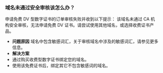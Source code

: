 ### 域名未通过安全审核该怎么办？

申请免费 DV 型数字证书的订单审核失败并收到以下提示：
该域名未通过 CA 机构安全审核，无法申请免费 DV 证书。请尝试使用其他域名，或选择收费证书产品。
- **问题原因**
域名中包含敏感词汇，关于审核域名中涉及的敏感词汇，请参见更多信息。
- **解决方案**
 - 通过购买收费型数字证书绑定您的域名。
 - 使用该免费证书后，绑定其它不包含敏感词的域名。

